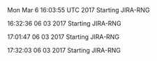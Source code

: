 
Mon Mar 6 16:03:55 UTC 2017 Starting JIRA-RNG

16:32:36 06 03 2017 Starting JIRA-RNG

17:01:47 06 03 2017 Starting JIRA-RNG

17:32:03 06 03 2017 Starting JIRA-RNG

